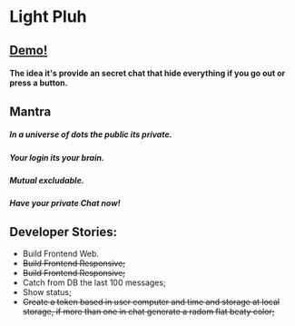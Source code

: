 # Light Pluh

## [Demo!](https://light-news.web.app/) 
#### The idea it's provide an secret chat that hide everything if you go out or press a button.


## Mantra
##### In a universe of dots the public its private.
##### Your login its your brain.
##### Mutual excludable.
##### Have your private Chat now!

 
## Developer Stories:
-  Build Frontend Web.
-  <del>Build Frontend Responsive;<del>
-  <del>Build Frontend Responsive;<del>
-  Catch from DB the last 100 messages;
-  Show status;
-  <del>Create a token based in user computer and time and storage at local storage, if more than one in chat generate a radom flat beaty color;<del>

